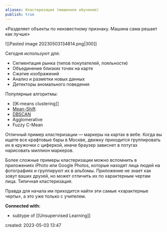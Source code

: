 ```yaml
---
aliases: Кластеризация (машинное обучение)
publish: true
---
```


«Разделяет объекты по неизвестному признаку. Машина сама решает как лучше»

![[Pasted image 20230503134814.png|300]]

Сегодня используют для:
-   Сегментация рынка (типов покупателей, лояльности)
-   Объединение близких точек на карте
-   Сжатие изображений
-   Анализ и разметки новых данных
-   Детекторы аномального поведения

Популярные алгоритмы:
- [[K-means clustering]]
- [Mean-Shift](https://en.wikipedia.org/wiki/Mean_shift)
- [DBSCAN](https://en.wikipedia.org/wiki/DBSCAN)
- Agglomerative
- Fuzzy C-Mean

Отличный пример кластеризации — маркеры на картах в вебе. Когда вы ищете все крафтовые бары в Москве, движку приходится группировать их в кружочки с циферкой, иначе браузер зависнет в потугах нарисовать миллион маркеров.

Более сложные примеры кластеризации можно вспомнить в приложениях iPhoto или Google Photos, которые находят лица людей на фотографиях и группируют их в альбомы. Приложение не знает как зовут ваших друзей, но может отличить их по характерным чертам лица. Типичная кластеризация.

Правда для начала им приходится найти эти самые «характерные черты», а это уже только с учителем.






**Connected with:**
- subtype of [[Unsupervised Learning]]



created: 2023-05-03 13:47